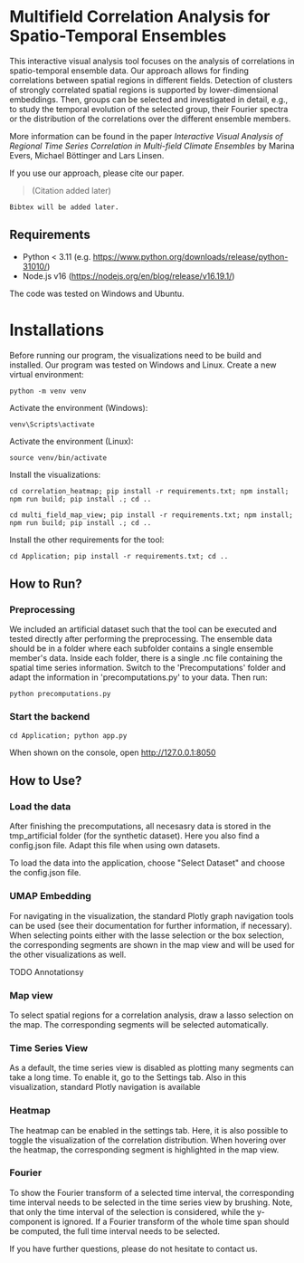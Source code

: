 # Multifield Correlation Analysis for Spatio-Temporal Ensembles

This interactive visual analysis tool focuses on the analysis of correlations in spatio-temporal ensemble data. Our approach allows for finding correlations between spatial regions in different fields. Detection of clusters of strongly correlated spatial regions is supported by lower-dimensional embeddings. Then, groups can be selected and investigated in detail, e.g., to study the temporal evolution of the selected group, their Fourier spectra or the distribution of the correlations over the different ensemble members.

More information can be found in the paper *Interactive Visual Analysis of Regional Time Series Correlation in
Multi-field Climate Ensembles* by Marina Evers, Michael Böttinger and Lars Linsen.

If you use our approach, please cite our paper.
> (Citation added later)

```
Bibtex will be added later.
```

## Requirements

- Python < 3.11 (e.g. https://www.python.org/downloads/release/python-31010/)
- Node.js v16 (https://nodejs.org/en/blog/release/v16.19.1/)

The code was tested on Windows and Ubuntu.

# Installations
Before running our program, the visualizations need to be build and installed. Our program was tested on Windows and Linux.
Create a new virtual environment:
```
python -m venv venv
```
Activate the environment (Windows):
```
venv\Scripts\activate
```
Activate the environment (Linux):
```
source venv/bin/activate
```
Install the visualizations:
```
cd correlation_heatmap; pip install -r requirements.txt; npm install; npm run build; pip install .; cd ..
```
```
cd multi_field_map_view; pip install -r requirements.txt; npm install; npm run build; pip install .; cd ..
```
Install the other requirements for the tool:
```
cd Application; pip install -r requirements.txt; cd ..
```

## How to Run?
### Preprocessing
We included an artificial dataset such that the tool can be executed and tested directly after performing the preprocessing.
The ensemble data should be in a folder where each subfolder contains a single ensemble member's data. Inside each folder, there is a single .nc file containing the spatial time series information.
Switch to the 'Precomputations' folder and adapt the information in 'precomputations.py' to your data. Then run:
```
python precomputations.py
```

### Start the backend
```
cd Application; python app.py
```
When shown on the console, open http://127.0.0.1:8050

## How to Use?
### Load the data
After finishing the precomputations, all necesasry data is stored in the tmp_artificial folder (for the synthetic dataset). Here you also find a config.json file. Adapt this file when using own datasets.

To load the data into the application, choose "Select Dataset" and choose the config.json file.

### UMAP Embedding
For navigating in the visualization, the standard Plotly graph navigation tools can be used (see their documentation for further information, if necessary). When selecting points either with the lasse selection or the box selection, the corresponding segments are shown in the map view and will be used for the other visualizations as well.

TODO Annotationsy

### Map view
To select spatial regions for a correlation analysis, draw a lasso selection on the map. The corresponding segments will be selected automatically.

### Time Series View
As a default, the time series view is disabled as plotting many segments can take a long time. To enable it, go to the Settings tab. Also in this visualization, standard Plotly navigation is available

### Heatmap
The heatmap can be enabled in the settings tab. Here, it is also possible to toggle the visualization of the correlation distribution. When hovering over the heatmap, the corresponding segment is highlighted in the map view.

### Fourier
To show the Fourier transform of a selected time interval, the corresponding time interval needs to be selected in the time series view by brushing. Note, that only the time interval of the selection is considered, while the y-component is ignored. If a Fourier transform of the whole time span should be computed, the full time interval needs to be selected.

If you have further questions, please do not hesitate to contact us.

